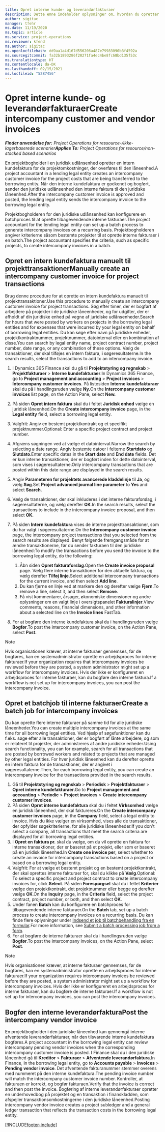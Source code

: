 ```yaml
---
title: Opret interne kunde- og leverandørfakturaer
description: Dette emne indeholder oplysninger om, hvordan du opretter interne kunde- og leverandørfakturaer.
author: sigitac
manager: tfehr
ms.date: 11/19/2020
ms.topic: article
ms.service: project-operations
ms.reviewer: kfend
ms.author: sigitac
ms.openlocfilehash: dd9aa1a4d167d556206a487e79983090b3f4592a
ms.sourcegitcommit: fa32b1893286f20271fa4ec4be8fc68bd135f53c
ms.translationtype: HT
ms.contentlocale: da-DK
ms.lasthandoff: 02/15/2021
ms.locfileid: "5287456"
---
```

# <a name="create-intercompany-customer-and-vendor-invoices"></a><span data-ttu-id="85fbd-103">Opret interne kunde- og leverandørfakturaer</span><span class="sxs-lookup"><span data-stu-id="85fbd-103">Create intercompany customer and vendor invoices</span></span>

<span data-ttu-id="85fbd-104">_**Finder anvendelse for:** Project Operations for ressource-/ikke-lagerbaserede scenarier_</span><span class="sxs-lookup"><span data-stu-id="85fbd-104">_**Applies To:** Project Operations for resource/non-stocked based scenarios_</span></span>

<span data-ttu-id="85fbd-105">En projektbogholder i en juridisk udlånsenhed opretter en intern kundefaktura for de projektomkostninger, der overføres til den låneenhed.</span><span class="sxs-lookup"><span data-stu-id="85fbd-105">A project accountant in a lending legal entity creates an intercompany customer invoice for the project costs that are being transferred to the borrowing entity.</span></span> <span data-ttu-id="85fbd-106">Når den interne kundefaktura er godkendt og bogført, sender den juridiske udlånsenhed den interne faktura til den juridiske låneenhed.</span><span class="sxs-lookup"><span data-stu-id="85fbd-106">After the intercompany customer invoice is approved and posted, the lending legal entity sends the intercompany invoice to the borrowing legal entity.</span></span>

<span data-ttu-id="85fbd-107">Projektbogholderen for den juridiske udlånsenhed kan konfigurere en batchproces til at oprette tilbagevendende interne fakturaer.</span><span class="sxs-lookup"><span data-stu-id="85fbd-107">The project accountant for the lending legal entity can set up a batch process to generate intercompany invoices on a recurring basis.</span></span> <span data-ttu-id="85fbd-108">Projektbogholderen angiver kriterierne såsom bestemte projekter til at oprette interne fakturaer i en batch.</span><span class="sxs-lookup"><span data-stu-id="85fbd-108">The project accountant specifies the criteria, such as specific projects, to create intercompany invoices in a batch.</span></span>

## <a name="manually-create-an-intercompany-customer-invoice-for-project-transactions"></a><span data-ttu-id="85fbd-109">Opret en intern kundefaktura manuelt til projekttransaktioner</span><span class="sxs-lookup"><span data-stu-id="85fbd-109">Manually create an intercompany customer invoice for project transactions</span></span> 

<span data-ttu-id="85fbd-110">Brug denne procedure for at oprette en intern kundefaktura manuelt til projekttransaktioner.</span><span class="sxs-lookup"><span data-stu-id="85fbd-110">Use this procedure to manually create an intercompany customer invoice for project transactions.</span></span> <span data-ttu-id="85fbd-111">Søg efter timer, der er bogført af arbejdere på projekter i de juridiske låneenheder, og for udgifter, der er afholdt af din juridiske enhed på vegne af juridiske udlånsenheder.</span><span class="sxs-lookup"><span data-stu-id="85fbd-111">Search for hours that were posted by workers on projects in the borrowing legal entities and for expenses that were incurred by your legal entity on behalf of borrowing legal entities.</span></span> <span data-ttu-id="85fbd-112">Du kan søge efter navn på juridiske enheder, projektkontraktnummer, projektnummer, datointerval eller en kombination af disse.</span><span class="sxs-lookup"><span data-stu-id="85fbd-112">You can search by legal entity name, project contract number, project number, date range, or any combination of these options.</span></span> <span data-ttu-id="85fbd-113">Vælg de transaktioner, der skal tilføjes en intern faktura, i søgeresultaterne.</span><span class="sxs-lookup"><span data-stu-id="85fbd-113">In the search results, select the transactions to add to an intercompany invoice.</span></span>

1. <span data-ttu-id="85fbd-114">I Dynamics 365 Finance skal du gå til **Projektstyring og regnskab** > **Projektfakturaer** > **Interne kundefakturaer**.</span><span class="sxs-lookup"><span data-stu-id="85fbd-114">In Dynamics 365 Finance, go to **Project management and accounting** > **Project invoices** > **Intercompany customer invoices**.</span></span> <span data-ttu-id="85fbd-115">På listesiden **Interne kundefakturaer** skal du på i handlingsruden vælge **Ny.**</span><span class="sxs-lookup"><span data-stu-id="85fbd-115">On the **Intercompany customer invoices**  list page, on the Action Pane, select **New.**</span></span>
2. <span data-ttu-id="85fbd-116">På siden **Opret intern faktura** skal du i feltet **Juridisk enhed** vælge en juridisk låneenhed.</span><span class="sxs-lookup"><span data-stu-id="85fbd-116">On the **Create intercompany invoice** page, in the **Legal entity** field, select a borrowing legal entity.</span></span>
3. <span data-ttu-id="85fbd-117">Valgfrit: Angiv en bestemt projektkontrakt og et specifikt projektnummer.</span><span class="sxs-lookup"><span data-stu-id="85fbd-117">Optional: Enter a specific project contract and project number.</span></span>
4. <span data-ttu-id="85fbd-118">Afgræns søgningen ved at vælge et datointerval.</span><span class="sxs-lookup"><span data-stu-id="85fbd-118">Narrow the search by selecting a date range.</span></span> <span data-ttu-id="85fbd-119">Angiv bestemte datoer i felterne **Startdato** og **Slutdato**.</span><span class="sxs-lookup"><span data-stu-id="85fbd-119">Enter specific dates in the **Start date** and **End date** fields.</span></span> <span data-ttu-id="85fbd-120">Det er kun interne transaktioner, der er bogført inden for dette datointerval, som vises i søgeresultaterne.</span><span class="sxs-lookup"><span data-stu-id="85fbd-120">Only intercompany transactions that are posted within this date range are displayed in the search results.</span></span>
5. <span data-ttu-id="85fbd-121">Angiv **Parameteren for projektets avancerede kladdelinje** til **Ja**, og vælg **Søg**.</span><span class="sxs-lookup"><span data-stu-id="85fbd-121">Set **Project advanced journal line parameter** to **Yes** and select **Search**.</span></span>
6. <span data-ttu-id="85fbd-122">Vælg de transaktioner, der skal inkluderes i det interne fakturaforslag, i søgeresultaterne, og vælg derefter **OK**.</span><span class="sxs-lookup"><span data-stu-id="85fbd-122">In the search results, select the transactions to include in the intercompany invoice proposal, and then select **OK**.</span></span>
7. <span data-ttu-id="85fbd-123">På siden **Intern kundefaktura** vises de interne projekttransaktioner, som du har valgt i søgeresultaterne.</span><span class="sxs-lookup"><span data-stu-id="85fbd-123">On the **Intercompany customer invoice** page, the intercompany project transactions that you selected from the search results are displayed.</span></span> <span data-ttu-id="85fbd-124">Benyt følgende fremgangsmåde for at ændre transaktionerne, før du sender fakturaen til den juridiske låneenhed:</span><span class="sxs-lookup"><span data-stu-id="85fbd-124">To modify the transactions before you send the invoice to the borrowing legal entity, do the following:</span></span>
  
    1. <span data-ttu-id="85fbd-125">Åbn siden **Opret fakturaforslag**.</span><span class="sxs-lookup"><span data-stu-id="85fbd-125">Open the **Create invoice proposal** page.</span></span> <span data-ttu-id="85fbd-126">Vælg flere interne transaktioner for den aktuelle faktura, og vælg derefter **Tilføj linje**.</span><span class="sxs-lookup"><span data-stu-id="85fbd-126">Select additional intercompany transactions for the current invoice, and then select **Add line**.</span></span>
    2. <span data-ttu-id="85fbd-127">Du kan fjerne en linje ved at markere den og derefter vælge **Fjern**.</span><span class="sxs-lookup"><span data-stu-id="85fbd-127">To remove a line, select it, and then select **Remove**.</span></span>
    3. <span data-ttu-id="85fbd-128">Få vist kommentarer, årsager, økonomiske dimensioner og andre oplysninger om en valgt linje i oversigtspanelet **Fakturalinjer**.</span><span class="sxs-lookup"><span data-stu-id="85fbd-128">View comments, reasons, financial dimensions, and other information about a selected line on the  **Invoice lines**  FastTab.</span></span>
    
8. <span data-ttu-id="85fbd-129">For at bogføre den interne kundefaktura skal du i handlingsruden vælge **Bogfør**.</span><span class="sxs-lookup"><span data-stu-id="85fbd-129">To post the intercompany customer invoice, on the Action Pane, select **Post**.</span></span>

> [!NOTE]
> <span data-ttu-id="85fbd-130">Hvis organisationen kræver, at interne fakturaer gennemses, før de bogføres, kan en systemadministrator oprette en arbejdsproces for interne fakturaer.</span><span class="sxs-lookup"><span data-stu-id="85fbd-130">If your organization requires that intercompany invoices be reviewed before they are posted, a system administrator might set up a workflow for intercompany invoices.</span></span> <span data-ttu-id="85fbd-131">Hvis der ikke er konfigureret en arbejdsproces for interne fakturaer, kan du bogføre den interne faktura.</span><span class="sxs-lookup"><span data-stu-id="85fbd-131">If a workflow is not set up for intercompany invoices, you can post the intercompany invoice.</span></span>

## <a name="create-a-batch-job-for-intercompany-invoices"></a><span data-ttu-id="85fbd-132">Opret et batchjob til interne fakturaer</span><span class="sxs-lookup"><span data-stu-id="85fbd-132">Create a batch job for intercompany invoices</span></span>

<span data-ttu-id="85fbd-133">Du kan oprette flere interne fakturaer på samme tid for alle juridiske låneenheder.</span><span class="sxs-lookup"><span data-stu-id="85fbd-133">You can create multiple intercompany invoices at the same time for all borrowing legal entities.</span></span> <span data-ttu-id="85fbd-134">Ved hjælp af søgefunktioner kan du f.eks. søge efter alle transaktioner, der er bogført af lånte arbejdere, og som er relateret til projekter, der administreres af andre juridiske enheder.</span><span class="sxs-lookup"><span data-stu-id="85fbd-134">Using search functionality, you can for example, search for all transactions that are posted by borrowed workers and related to projects that are managed by other legal entities.</span></span> <span data-ttu-id="85fbd-135">For hver juridisk låneenhed kan du derefter oprette en intern faktura for de transaktioner, der er angivet i søgeresultaterne.</span><span class="sxs-lookup"><span data-stu-id="85fbd-135">Then, for each borrowing legal entity, you can create an intercompany invoice for the transactions provided in the search results.</span></span>

1. <span data-ttu-id="85fbd-136">Gå til **Projektstyring og regnskab** > **Periodisk** > **Projektfakturaer** > **Opret interne kundefakturaer**.</span><span class="sxs-lookup"><span data-stu-id="85fbd-136">Go to **Project management and accounting** > **Periodic** > **Project invoices** > **Create intercompany customer invoices**.</span></span>
2. <span data-ttu-id="85fbd-137">På siden **Opret interne kundefaktura** skal du i feltet **Virksomhed** vælge en juridisk låneenhed, der skal faktureres.</span><span class="sxs-lookup"><span data-stu-id="85fbd-137">On the **Create intercompany customer invoices** page, in the **Company**  field, select a legal entity to invoice.</span></span> <span data-ttu-id="85fbd-138">Hvis du ikke vælger en virksomhed, vises alle de transaktioner, der opfylder søgekriterierne, for alle juridiske låneenheder.</span><span class="sxs-lookup"><span data-stu-id="85fbd-138">If you don't select a company, all transactions that meet the search criteria are displayed for all borrowing legal entities.</span></span>
3. <span data-ttu-id="85fbd-139">I **Opret en faktura pr.** skal du vælge, om du vil oprette en faktura for interne transaktioner, der er baseret på et projekt, eller som er baseret på en juridisk låneenhed.</span><span class="sxs-lookup"><span data-stu-id="85fbd-139">In **Create one invoice per**, select whether to create an invoice for intercompany transactions based on a project or based on a borrowing legal entity.</span></span>
4. <span data-ttu-id="85fbd-140">Valgfrit: For at vælge et bestemt projekt og en bestemt projektkontrakt, der skal oprettes interne fakturaer for, skal du klikke på **Vælg**.</span><span class="sxs-lookup"><span data-stu-id="85fbd-140">Optional: To select a specific project and project contract to create intercompany invoices for, click **Select**.</span></span> <span data-ttu-id="85fbd-141">På siden **Forespørgsel** skal du i feltet **Kriterier** vælge den projektkontrakt, det projektnummer eller begge og derefter vælge **OK**.</span><span class="sxs-lookup"><span data-stu-id="85fbd-141">On the **Inquiry** page, in the **Criteria** field, select the project contract, project number, or both, and then select **OK**.</span></span>
5. <span data-ttu-id="85fbd-142">Under fanen **Batch** kan du konfigurere en batchproces for tilbagevendende interne fakturaer.</span><span class="sxs-lookup"><span data-stu-id="85fbd-142">On the **Batch** tab, set up a batch process to create intercompany invoices on a recurring basis.</span></span> <span data-ttu-id="85fbd-143">Du kan finde flere oplysninger under [Indsend et job til batchbehandling fra en formular](https://docs.microsoft.com/dynamicsax-2012/appuser-itpro/submit-a-batch-processing-job-from-a-form).</span><span class="sxs-lookup"><span data-stu-id="85fbd-143">For more information, see [Submit a batch processing job from a form](https://docs.microsoft.com/dynamicsax-2012/appuser-itpro/submit-a-batch-processing-job-from-a-form).</span></span>
6. <span data-ttu-id="85fbd-144">For at bogføre de interne fakturaer skal du i handlingsruden vælge **Bogfør**.</span><span class="sxs-lookup"><span data-stu-id="85fbd-144">To post the intercompany invoices, on the Action Pane, select **Post**.</span></span>

> [!NOTE]
> <span data-ttu-id="85fbd-145">Hvis organisationen kræver, at interne fakturaer gennemses, før de bogføres, kan en systemadministrator oprette en arbejdsproces for interne fakturaer.</span><span class="sxs-lookup"><span data-stu-id="85fbd-145">If your organization requires intercompany invoices be reviewed before they are posted, a system administrator might set up a workflow for intercompany invoices.</span></span> <span data-ttu-id="85fbd-146">Hvis der ikke er konfigureret en arbejdsproces for interne fakturaer, kan du bogføre de interne fakturaer.</span><span class="sxs-lookup"><span data-stu-id="85fbd-146">If a workflow is not set up for intercompany invoices, you can post the intercompany invoices.</span></span>

## <a name="post-the-intercompany-vendor-invoice"></a><span data-ttu-id="85fbd-147">Bogfør den interne leverandørfaktura</span><span class="sxs-lookup"><span data-stu-id="85fbd-147">Post the intercompany vendor invoice</span></span>

<span data-ttu-id="85fbd-148">En projektbogholder i den juridiske låneenhed kan gennemgå interne afventende leverandørfakturaer, når den tilsvarende interne kundefaktura bogføres.</span><span class="sxs-lookup"><span data-stu-id="85fbd-148">A project accountant in the borrowing legal entity can review intercompany pending vendor invoices when the corresponding intercompany customer invoice is posted.</span></span> <span data-ttu-id="85fbd-149">I Finance skal du i den juridiske låneenhed gå til **Kreditor** > **Fakturaer** > **Afventende leverandørfaktura**.</span><span class="sxs-lookup"><span data-stu-id="85fbd-149">In Finance, in the borrowing legal entity, go to **Accounts payable** > **Invoices** > **Pending vendor invoice**.</span></span> <span data-ttu-id="85fbd-150">Det afventende fakturanummer stemmer overens med nummeret på den interne kundefaktura.</span><span class="sxs-lookup"><span data-stu-id="85fbd-150">The pending invoice number will match the intercompany customer invoice number.</span></span> <span data-ttu-id="85fbd-151">Kontroller, at fakturaen er korrekt, og bogfør fakturaen.</span><span class="sxs-lookup"><span data-stu-id="85fbd-151">Verify that the invoice is correct and then post the invoice.</span></span> <span data-ttu-id="85fbd-152">Bogføring af interne leverandørfakturaer opretter en underhovedbog på projektet og en transaktion i finanskladden, som afspejler transaktionsomkostningerne i den juridiske låneenhed.</span><span class="sxs-lookup"><span data-stu-id="85fbd-152">Posting intercompany vendor invoice creates a project subledger and a general ledger transaction that reflects the transaction costs in the borrowing legal entity.</span></span>


[!INCLUDE[footer-include](../includes/footer-banner.md)]